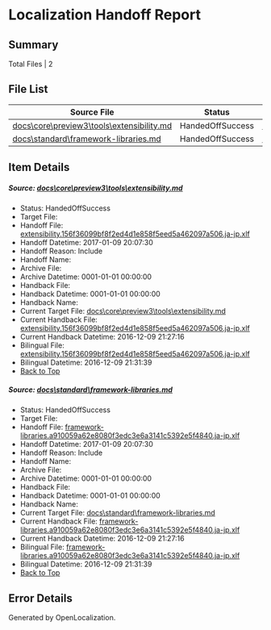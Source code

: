 # <a name='report-top'></a> Localization Handoff Report

## Summary
 Total Files | 2

## File List
 Source File | Status | Details 
 ----------- | ------ | ------- 
 [docs\core\preview3\tools\extensibility.md](https://github.com/dotnet/docs/blob/1474b2869510d650b7ee69c88ec6b5a9d04a9b75/docs/core/preview3/tools/extensibility.md) | HandedOffSuccess | [Details](#c13349c34af944d5a55d57161246f865274cc88875)
 [docs\standard\framework-libraries.md](https://github.com/dotnet/docs/blob/9df468c7225dbf1e3317ea34bd8b2285361a69f4/docs/standard/framework-libraries.md) | HandedOffSuccess | [Details](#f14e6552b2f59694f5cf877ee8ab76ffa026f18f3384)

## Item Details
##### <a name='c13349c34af944d5a55d57161246f865274cc88875'></a> Source: [docs\core\preview3\tools\extensibility.md](https://github.com/dotnet/docs/blob/1474b2869510d650b7ee69c88ec6b5a9d04a9b75/docs/core/preview3/tools/extensibility.md)
* Status: HandedOffSuccess
* Target File: 
* Handoff File: [extensibility.156f36099bf8f2ed4d1e858f5eed5a462097a506.ja-jp.xlf](https://github.com/dotnet/docs.handoff/blob/741d9799bd83a059b4604a7feed27df1b6c10b51/ol-handoff/dotnet/docs.ja-jp/master/ht-p1/extensibility.156f36099bf8f2ed4d1e858f5eed5a462097a506.ja-jp.xlf)
* Handoff Datetime: 2017-01-09 20:07:30
* Handoff Reason: Include
* Handoff Name: 
* Archive File: 
* Archive Datetime: 0001-01-01 00:00:00
* Handback File: 
* Handback Datetime: 0001-01-01 00:00:00
* Handback Name: 
* Current Target File: [docs\core\preview3\tools\extensibility.md](https://github.com/dotnet/docs.ja-jp/blob/30e05373ed46ece5ab6a9b00be2003185d06322b/docs/core/preview3/tools/extensibility.md)
* Current Handback File: [extensibility.156f36099bf8f2ed4d1e858f5eed5a462097a506.ja-jp.xlf](https://github.com/dotnet/docs.handback/blob/351a1ed25674ad55a3bbe3ad67eda6ed0d7f87ac/ol-handback/dotnet/docs.ja-jp/master/ht-p1/extensibility.156f36099bf8f2ed4d1e858f5eed5a462097a506.ja-jp.xlf)
* Current Handback Datetime: 2016-12-09 21:27:16
* Bilingual File: [extensibility.156f36099bf8f2ed4d1e858f5eed5a462097a506.ja-jp.xlf](https://github.com/dotnet/docs.handback/blob/351a1ed25674ad55a3bbe3ad67eda6ed0d7f87ac/ol-handback/dotnet/docs.ja-jp/master/ht-p1/extensibility.156f36099bf8f2ed4d1e858f5eed5a462097a506.ja-jp.xlf)
* Bilingual Datetime: 2016-12-09 21:31:39
* [Back to Top](#report-top)

##### <a name='f14e6552b2f59694f5cf877ee8ab76ffa026f18f3384'></a> Source: [docs\standard\framework-libraries.md](https://github.com/dotnet/docs/blob/9df468c7225dbf1e3317ea34bd8b2285361a69f4/docs/standard/framework-libraries.md)
* Status: HandedOffSuccess
* Target File: 
* Handoff File: [framework-libraries.a910059a62e8080f3edc3e6a3141c5392e5f4840.ja-jp.xlf](https://github.com/dotnet/docs.handoff/blob/741d9799bd83a059b4604a7feed27df1b6c10b51/ol-handoff/dotnet/docs.ja-jp/master/ht-p2/framework-libraries.a910059a62e8080f3edc3e6a3141c5392e5f4840.ja-jp.xlf)
* Handoff Datetime: 2017-01-09 20:07:30
* Handoff Reason: Include
* Handoff Name: 
* Archive File: 
* Archive Datetime: 0001-01-01 00:00:00
* Handback File: 
* Handback Datetime: 0001-01-01 00:00:00
* Handback Name: 
* Current Target File: [docs\standard\framework-libraries.md](https://github.com/dotnet/docs.ja-jp/blob/30e05373ed46ece5ab6a9b00be2003185d06322b/docs/standard/framework-libraries.md)
* Current Handback File: [framework-libraries.a910059a62e8080f3edc3e6a3141c5392e5f4840.ja-jp.xlf](https://github.com/dotnet/docs.handback/blob/351a1ed25674ad55a3bbe3ad67eda6ed0d7f87ac/ol-handback/dotnet/docs.ja-jp/master/ht-p2/framework-libraries.a910059a62e8080f3edc3e6a3141c5392e5f4840.ja-jp.xlf)
* Current Handback Datetime: 2016-12-09 21:27:16
* Bilingual File: [framework-libraries.a910059a62e8080f3edc3e6a3141c5392e5f4840.ja-jp.xlf](https://github.com/dotnet/docs.handback/blob/351a1ed25674ad55a3bbe3ad67eda6ed0d7f87ac/ol-handback/dotnet/docs.ja-jp/master/ht-p2/framework-libraries.a910059a62e8080f3edc3e6a3141c5392e5f4840.ja-jp.xlf)
* Bilingual Datetime: 2016-12-09 21:31:39
* [Back to Top](#report-top)


## Error Details

Generated by OpenLocalization.
